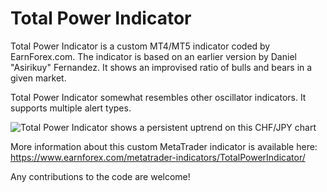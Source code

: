 # Total Power Indicator
Total Power Indicator is a custom MT4/MT5 indicator coded by EarnForex.com. The indicator is based on an earlier version by Daniel "Asirikuy" Fernandez. It shows an improvised ratio of bulls and bears in a given market.

Total Power Indicator somewhat resembles other oscillator indicators. It supports multiple alert types.

![Total Power Indicator shows a persistent uptrend on this CHF/JPY chart](https://github.com/EarnForex/Total-Power-Indicator/blob/main/README_Images/total-power-indicator-bullish-trend.png)

More information about this custom MetaTrader indicator is available here: https://www.earnforex.com/metatrader-indicators/TotalPowerIndicator/

Any contributions to the code are welcome!
